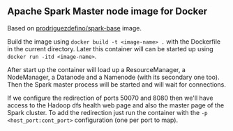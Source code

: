 ## Apache Spark Master node image for Docker

Based on [prodriguezdefino/spark-base](https://github.com/prodriguezdefino/docker-spark-base) image. 

Build the image using ```docker build -t <image-name> .``` with the Dockerfile in the current directory. Later this container will can be started up using ```docker run -itd <image-name>```.

After start up the container will load up a ResourceManager, a NodeManager, a Datanode and a Namenode (with its secondary one too). Then the Spark master process will be started and will wait for connections.

If we configure the redirection of ports 50070 and 8080 then we'll have access to the Hadoop dfs health web page and also the master page of the Spark cluster. To add the redirection just run the container with the ```-p <host_port:cont_port>``` configuration (one per port to map).

